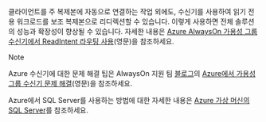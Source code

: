 클라이언트를 주 복제본에 자동으로 연결하는 작업 외에도, 수신기를 사용하여 읽기 전용 워크로드를 보조 복제본으로 리디렉션할 수 있습니다. 이렇게 사용하면 전체 솔루션의 성능과 확장성이 향상될 수 있습니다. 자세한 내용은 [Azure AlwaysOn 가용성 그룹 수신기에서 ReadIntent 라우팅 사용](http://go.microsoft.com/fwlink/?LinkId=522515)(영문)을 참조하세요.

> [!NOTE]
> Azure 수신기에 대한 문제 해결 팁은 AlwaysOn 지원 팀 [블로그](http://blogs.msdn.com/b/alwaysonpro/)의 [Azure에서 가용성 그룹 수신기 문제 해결](https://blogs.msdn.microsoft.com/alwaysonpro/2017/02/22/troubleshooting-internal-load-balancer-listener-connectivity-in-azure)(영문)을 참조하세요.
> 
> 

Azure에서 SQL Server를 사용하는 방법에 대한 자세한 내용은 [Azure 가상 머신의 SQL Server](../articles/virtual-machines/windows/sql/virtual-machines-windows-sql-server-iaas-overview.md)를 참조하세요.

